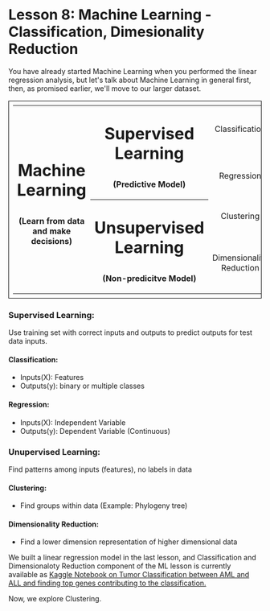 # Lesson 8: Machine Learning - Classification, Dimesionality Reduction

You have already started Machine Learning when you performed the linear regression analysis, but let's talk about Machine Learning in general first, then, as promised earlier, we'll move to our larger dataset. 

<table style="width:100%;border: 1px solid black;padding: 8px;">
	<tr>
        <th rowspan=4><p style="text-align:center;font-size:200%;"> Machine Learning</p><p style="text-align:center;">(Learn from data and make decisions)</p></th>
        <th rowspan=2><p style="text-align:center;font-size:200%;"> Supervised Learning </p><p style="text-align:center;">(Predictive Model)</p></th>
        <td style="text-align:center;"> Classification </td>
	</tr>
    <tr>
    	<td style="text-align:center;"> Regression </td>
    </tr>
    <tr>
        <th rowspan=2><p style="text-align:center;font-size:200%;"> Unsupervised Learning</p><p style="text-align:center;">(Non-predicitve Model)</p></th>
        <td style="text-align:center;"> Clustering </td>
	</tr>
    <tr>
        <td style="text-align:center;"> Dimensionality Reduction </td>
	</tr>
</table>


### Supervised Learning: 
Use training set with correct inputs and outputs to predict outputs for test data inputs. 
#### Classification: 
 - Inputs(X): Features 
 - Outputs(y): binary or multiple classes
 
#### Regression: 
 - Inputs(X): Independent Variable 
 - Outputs(y): Dependent Variable (Continuous)
 
### Unupervised Learning:
Find patterns among inputs (features), no labels in data
#### Clustering:
- Find groups within data (Example: Phylogeny tree)

#### Dimensionality Reduction:
- Find a lower dimension representation of higher dimensional data


We built a linear regression model in the last lesson, and Classification and Dimensionaloty Reduction component of the ML lesson is currently available as  [Kaggle Notebook on Tumor Classification between AML and ALL and finding top genes contributing to the classification.](https://www.kaggle.com/ishaanash/tumor-classification-pca)

Now, we explore Clustering.
